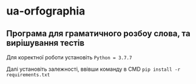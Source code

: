 # ua-orfographia

Програма для граматичного розбоу слова, та вирішування тестів
-----------------
Для коректної роботи установіть `Python = 3.7.7`


Далі установіть залежності, ввівши команду в CMD
`pip install -r requirements.txt`

